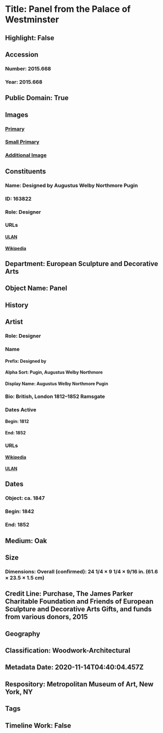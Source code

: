 # Title: Panel from the Palace of Westminster
## Highlight: False
## Accession
### Number: 2015.668
### Year: 2015.668
## Public Domain: True
## Images
### [Primary](https://images.metmuseum.org/CRDImages/es/original/DP-14204-264.jpg)
### [Small Primary](https://images.metmuseum.org/CRDImages/es/web-large/DP-14204-264.jpg)
### [Additional Image](https://images.metmuseum.org/CRDImages/es/original/DP-14204-265.jpg)
## Constituents
### Name: Designed by Augustus Welby Northmore Pugin
### ID: 163822
### Role: Designer
### URLs
#### [ULAN](http://vocab.getty.edu/page/ulan/500008414)
#### [Wikipedia](https://www.wikidata.org/wiki/Q313288)
## Department: European Sculpture and Decorative Arts
## Object Name: Panel
## History
## Artist
### Role: Designer
### Name
#### Prefix: Designed by
#### Alpha Sort: Pugin, Augustus Welby Northmore
#### Display Name: Augustus Welby Northmore Pugin
### Bio: British, London 1812–1852 Ramsgate
### Dates Active
#### Begin: 1812
#### End: 1852
### URLs
#### [Wikipedia](https://www.wikidata.org/wiki/Q313288)
#### [ULAN](http://vocab.getty.edu/page/ulan/500008414)
## Dates
### Object: ca. 1847
### Begin: 1842
### End: 1852
## Medium: Oak
## Size
### Dimensions: Overall (confirmed): 24 1/4 × 9 1/4 × 9/16 in. (61.6 × 23.5 × 1.5 cm)
## Credit Line: Purchase, The James Parker Charitable Foundation and Friends of European Sculpture and Decorative Arts Gifts, and funds from various donors, 2015
## Geography
## Classification: Woodwork-Architectural
## Metadata Date: 2020-11-14T04:40:04.457Z
## Respository: Metropolitan Museum of Art, New York, NY
## Tags
## Timeline Work: False